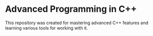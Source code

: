 # Advanced Programming in C++

This repository was created for mastering advanced C++ features and learning various tools for working with it.


